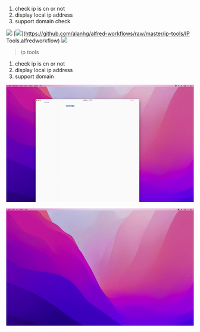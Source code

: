 1. check ip is cn or not
2. display local ip address
3. support domain check



![](https://img.shields.io/badge/version-v0.1-green?style=for-the-badge)
[![](https://img.shields.io/badge/download-click-blue?style=for-the-badge)](https://github.com/alanhg/alfred-workflows/raw/master/ip-tools/IP Tools.alfredworkflow)
[![](https://img.shields.io/badge/plist-link-important?style=for-the-badge)](https://raw.githubusercontent.com/alanhg/alfred-workflows/master/ip-tools/src/info.plist)



<!-- more -->
> ip tools

1. check ip is cn or not
2. display local ip address
3. support domain

![](screenshot.gif)

![](screenshot2.gif)
